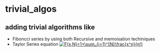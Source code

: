 # trivial_algos
## adding trivial algorithms like
* Fiboncci series by using both Recursive and memoisation techiniques
* Taylor Series equation
<a href="https://www.codecogs.com/eqnedit.php?latex=F(x,N)=1&plus;\sum_{i=1}^{N}\frac{x^n}{n!}" target="_blank"><img src="https://latex.codecogs.com/gif.latex?F(x,N)=1&plus;\sum_{i=1}^{N}\frac{x^n}{n!}" title="F(x,N)=1+\sum_{i=1}^{N}\frac{x^n}{n!}" /></a>
